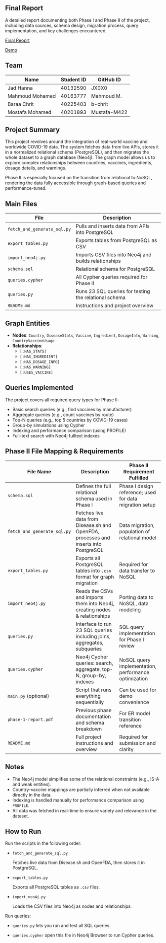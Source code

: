 
## Final Report

A detailed report documenting both Phase I and Phase II of the project, including data sources, schema design, migration process, query implementation, and key challenges encountered.

[Final Reoprt](https://docs.google.com/document/d/1pClnfG_8c4wuiKjAQA5sA9NoDMYOor8FeOh28UpwvzI/edit?usp=sharing)

[Demo](https://dub.sh/363-vaccine-data)






## Team

| Name             | Student ID | GitHub ID       |
|------------------|------------|-----------------|
| Jad Hanna        | 40132590   | JX0X0           |
| Mahmoud Mohamed  | 40163777   | Mahmoud M.      |
| Baraa Chrit      | 40225403   | b-chrit         |
| Mostafa Mohamed  | 40201893   | Mustafa-M422    |


## Project Summary

This project revolves around the integration of real-world vaccine and worldwide COVID-19 data. The system fetches data from live APIs, stores it in a normalized relational schema (PostgreSQL), and then migrates the whole dataset to a graph database (Neo4j). The graph model allows us to explore complex relationships between countries, vaccines, ingredients, dosage details, and warnings.

Phase II is especially focused on the transition from relational to NoSQL, rendering the data fully accessible through graph-based queries and performance-tuned.



## Main Files

| File                   | Description                                              |
|------------------------|----------------------------------------------------------|
| `fetch_and_generate_sql.py` | Pulls and inserts data from APIs into PostgreSQL     |
| `export_tables.py`     | Exports tables from PostgreSQL as CSV                   |
| `import_neo4j.py`      | Imports CSV files into Neo4j and builds relationships   |
| `schema.sql`           | Relational schema for PostgreSQL                        |
| `queries.cypher`       | All Cypher queries required for Phase II                |
| `queries.py`           | Runs 23 SQL queries for testing the relational schema   |
| `README.md`            | Instructions and project overview                       |



## Graph Entities

- **Nodes**: `Country`, `DiseaseStats`, `Vaccine`, `Ingredient`, `DosageInfo`, `Warning`, `CountryVaccineUsage`
- **Relationships**:
  - `[:HAS_STATS]`
  - `[:HAS_INGREDIENT]`
  - `[:HAS_DOSAGE_INFO]`
  - `[:HAS_WARNING]`
  - `[:USES_VACCINE]`



## Queries Implemented

The project covers all required query types for Phase II:

- Basic search queries (e.g., find vaccines by manufacturer)
- Aggregate queries (e.g., count vaccines by route)
- Top-N queries (e.g., top 5 countries by COVID-19 cases)
- Group-by simulations using Cypher
- Indexing and performance comparison (using PROFILE)
- Full-text search with Neo4j fulltext indexes



## Phase II File Mapping & Requirements

| File Name                   | Description                                                                 | Phase II Requirement Fulfilled                          |
|----------------------------|-----------------------------------------------------------------------------|---------------------------------------------------------|
| `schema.sql`               | Defines the full relational schema used in Phase I                         | Phase I design reference; used for data migration setup |
| `fetch_and_generate_sql.py`| Fetches live data from Disease.sh and OpenFDA, processes and inserts into PostgreSQL | Data migration, population of relational model          |
| `export_tables.py`         | Exports all PostgreSQL tables into `.csv` format for graph migration       | Required for data transfer to NoSQL                     |
| `import_neo4j.py`          | Reads the CSVs and imports them into Neo4j, creating nodes & relationships | Porting data to NoSQL, data modeling                    |
| `queries.py`               | Interface to run 23 SQL queries including joins, aggregates, subqueries    | SQL query implementation for Phase I review             |
| `queries.cypher`           | Neo4j Cypher queries: search, aggregate, top-N, group-by, indexes          | NoSQL query implementation, performance optimization    |
| `main.py` (optional)       | Script that runs everything sequentially                                   | Can be used for demo convenience                        |
| `phase-1-report.pdf`       | Previous phase documentation and schema breakdown                          | For ER model transition reference                       |
| `README.md`                | Full project instructions and overview                                     | Required for submission and clarity                     |





## Notes

- The Neo4j model simplifies some of the relational constraints (e.g., IS-A and weak entities).
- Country-vaccine mappings are partially inferred when not available directly in the data.
- Indexing is handled manually for performance comparison using `PROFILE`.
- All data was fetched in real-time to ensure variety and relevance in the dataset.


## How to Run 

Run the scripts in the following order:

- `fetch_and_generate_sql.py`  

  Fetches live data from Disease.sh and OpenFDA, then stores it in PostgreSQL.

- `export_tables.py`  

  Exports all PostgreSQL tables as `.csv` files.

- `import_neo4j.py`  

  Loads the CSV files into Neo4j as nodes and relationships.

Run queries:

- `queries.py` 
 lets you run and test all SQL queries.

- `queries.cypher` 
 open this file in Neo4j Browser to run Cypher queries.
 

